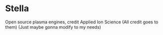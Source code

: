 # Stella
Open source plasma engines, credit Applied Ion Science (All credit goes to them) (Just maybe gonna modify to my needs)
